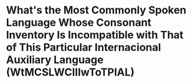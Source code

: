 <h1> What's the Most Commonly Spoken Language Whose Consonant Inventory Is Incompatible with That of This Particular Internacional Auxiliary Language (WtMCSLWCIIIwToTPIAL) </h1>


